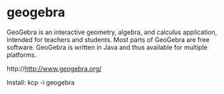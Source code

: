 # geogebra

GeoGebra is an interactive geometry, algebra, and calculus application, intended for teachers and students.
Most parts of GeoGebra are free software. GeoGebra is written in Java and thus available for multiple platforms.


http://http://www.geogebra.org/

Install:  kcp -i geogebra
